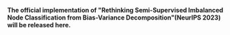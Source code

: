 **The official implementation of "Rethinking Semi-Supervised Imbalanced Node Classification from Bias-Variance Decomposition"(NeurIPS 2023) will be released here.**
